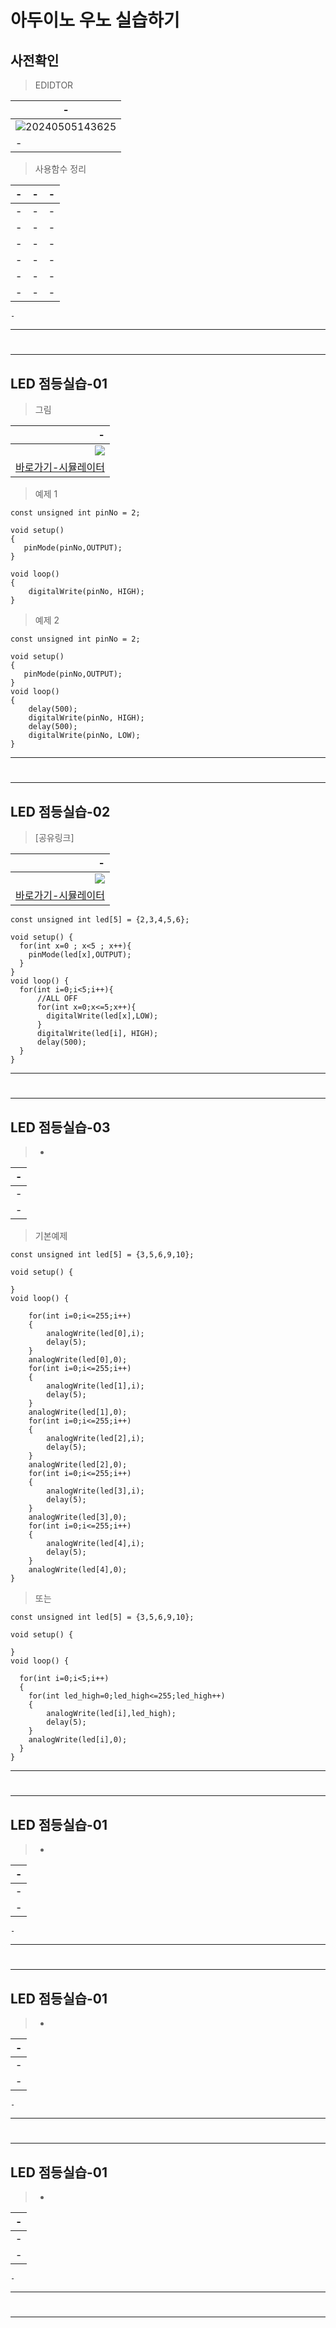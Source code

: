 # 아두이노 우노 실습하기


사전확인
---
> EDIDTOR <br>

|-|
|-|
|![20240505143625](https://github.com/MY-ALL-LECTURE/DREAM-LOAD-HIGHSCHOOL-/assets/84259104/6b112cf6-064f-4a18-9fde-af51ffc29fb2)|
|-|

> 사용함수 정리 <br>

|-|-|-|
|-|-|-|
|-|-|-|
|-|-|-|
|-|-|-|
|-|-|-|
|-|-|-|
|-|-|-|

```
-
```

---
#
---

LED 점등실습-01
---
> 그림 <br>

|-|
|-:|
|<img src="IMG/01/1.png"/> |
|[바로가기-시뮬레이터](https://www.tinkercad.com/things/7hG3uHjqq5y-led-?sharecode=8ZboE8SFsWNvcxJhP5Elq_7MJDO3u65oWl48yYvu5yQ)|

> 예제 1 <br>

```
const unsigned int pinNo = 2;

void setup()
{
   pinMode(pinNo,OUTPUT);
}

void loop()
{
	digitalWrite(pinNo, HIGH);
}
```

> 예제 2 <br>

```
const unsigned int pinNo = 2;

void setup()
{
   pinMode(pinNo,OUTPUT);
}
void loop()
{ 
  	delay(500);
	digitalWrite(pinNo, HIGH);
  	delay(500);
	digitalWrite(pinNo, LOW);
}
```

---
#
---

LED 점등실습-02
---
> [공유링크] <br>

|-|
|-:|
|<img src="IMG/01/2.png"/> |
|[바로가기-시뮬레이터](https://www.tinkercad.com/things/hM41NEIwThZ-led-02?sharecode=My3keytqNlIphL6EeDeDNpol_kgyN_e6flSmUf5kj44)|

```
const unsigned int led[5] = {2,3,4,5,6};

void setup() {
  for(int x=0 ; x<5 ; x++){
    pinMode(led[x],OUTPUT);
  }
}
void loop() {
  for(int i=0;i<5;i++){  
      //ALL OFF
      for(int x=0;x<=5;x++){
        digitalWrite(led[x],LOW);
      }  
      digitalWrite(led[i], HIGH);
      delay(500);
  }
}
```

---
#
---

LED 점등실습-03
---
> - <br>

|-|
|-|
|-|
|-|


> 기본예제 <br>

```
const unsigned int led[5] = {3,5,6,9,10};

void setup() {
  
}
void loop() {
  
	for(int i=0;i<=255;i++)
    {
        analogWrite(led[0],i);
		delay(5);
    }
 	analogWrite(led[0],0);
  	for(int i=0;i<=255;i++)
    {
        analogWrite(led[1],i);
		delay(5);
    }
 	analogWrite(led[1],0);
  	for(int i=0;i<=255;i++)
    {
        analogWrite(led[2],i);
		delay(5);
    }
 	analogWrite(led[2],0);
  	for(int i=0;i<=255;i++)
    {
        analogWrite(led[3],i);
		delay(5);
    }
 	analogWrite(led[3],0);
  	for(int i=0;i<=255;i++)
    {
        analogWrite(led[4],i);
		delay(5);
    }
 	analogWrite(led[4],0);
}
```

> 또는 <br>
```
const unsigned int led[5] = {3,5,6,9,10};

void setup() {
  
}
void loop() {
  
  for(int i=0;i<5;i++)
  {
	for(int led_high=0;led_high<=255;led_high++)
    {
        analogWrite(led[i],led_high);
		delay(5);
    }
 	analogWrite(led[i],0);
  }
}
```


---
#
---

LED 점등실습-01
---
> - <br>

|-|
|-|
|-|
|-|

```
-
```

---
#
---

LED 점등실습-01
---
> - <br>

|-|
|-|
|-|
|-|

```
-
```

---
#
---

LED 점등실습-01
---
> - <br>

|-|
|-|
|-|
|-|

```
-
```

---
#
---

